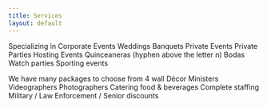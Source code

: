 ```yaml
---
title: Services
layout: default
---
```


Specializing in
    Corporate Events
    Weddings
    Banquets
    Private Events
    Private Parties
    Hosting Events
    Quinceaneras (hyphen above the letter n)
    Bodas
    Watch parties
    Sporting events

We have many packages to choose from
    4 wall
    Décor
    Ministers
    Videographers
    Photographers
    Catering food & beverages
    Complete staffing
    Military / Law Enforcement / Senior discounts